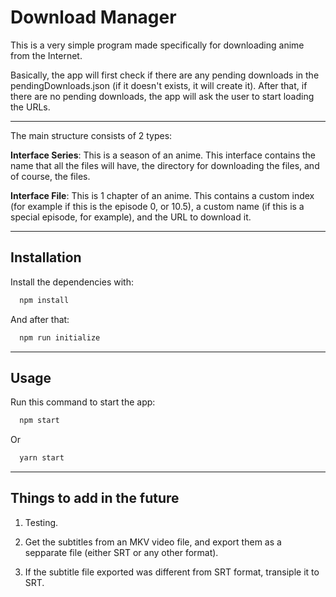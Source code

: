 # Download Manager

This is a very simple program made specifically for downloading anime from the Internet.

Basically, the app will first check if there are any pending downloads in the pendingDownloads.json (if it doesn't exists, it will create it). After that, if there are no pending downloads, the app will ask the user to start loading the URLs.

---

The main structure consists of 2 types:

**Interface Series**: This is a season of an anime. This interface contains the name that all the files will have, the directory for downloading the files, and of course, the files.

**Interface File**: This is 1 chapter of an anime. This contains a custom index (for example if this is the episode 0, or 10.5), a custom name (if this is a special episode, for example), and the URL to download it.

---

## Installation

Install the dependencies with:

```bash
  npm install
```

And after that:

```bash
  npm run initialize
```

---

## Usage

Run this command to start the app:

```bash
  npm start
```

Or

```bash
  yarn start
```

---

## Things to add in the future

1. Testing.

2. Get the subtitles from an MKV video file, and export them as a sepparate file (either SRT or any other format).

3. If the subtitle file exported was different from SRT format, transiple it to SRT.
